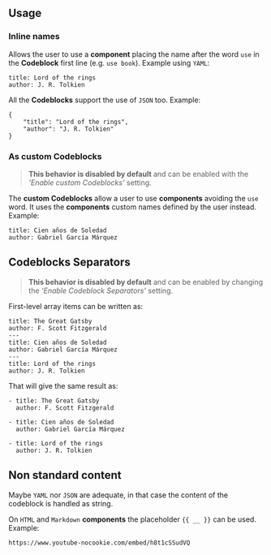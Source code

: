 ## Usage

### Inline names

Allows the user to use a **component** placing the name after the word `use` in the **Codeblock** first line (e.g. `use book`). Example using `YAML`:

```use book
title: Lord of the rings
author: J. R. Tolkien
```

All the **Codeblocks** support the use of `JSON` too. Example:

```use book
{
	"title": "Lord of the rings",
	"author": "J. R. Tolkien"
}
```

### As custom Codeblocks

> **This behavior is disabled by default** and can be enabled with the _'Enable custom Codeblocks'_ setting.

The **custom Codeblocks** allow a user to use **components** avoiding the `use` word.
It uses the **components** custom names defined by the user instead. Example:

```book
title: Cien años de Soledad
author: Gabriel García Márquez
```

## Codeblocks Separators

> **This behavior is disabled by default** and can be enabled by changing the _'Enable Codeblock Separators'_ setting.

First-level array items can be written as:

```book_cjs
title: The Great Gatsby
author: F. Scott Fitzgerald
---
title: Cien años de Soledad
author: Gabriel García Márquez
---
title: Lord of the rings
author: J. R. Tolkien
```

That will give the same result as:

```book_cjs
- title: The Great Gatsby
  author: F. Scott Fitzgerald

- title: Cien años de Soledad
  author: Gabriel García Márquez

- title: Lord of the rings
  author: J. R. Tolkien
```

## Non standard content

Maybe `YAML` nor `JSON` are adequate, in that case the content of the codeblock is handled as string.

On `HTML` and `Markdown` **components** the placeholder `{{ __ }}` can be used. Example:

```video
https://www.youtube-nocookie.com/embed/h8t1cSSudVQ
```
